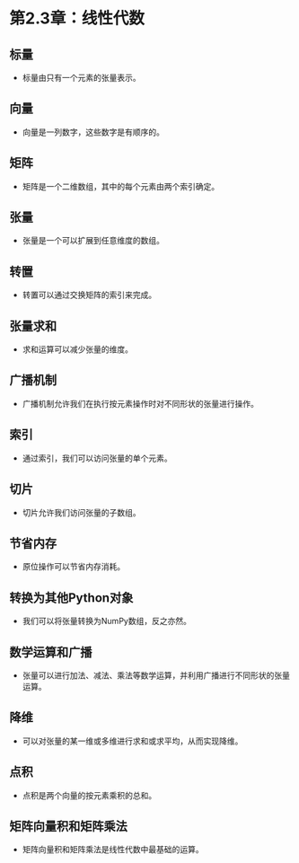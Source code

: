# 第2.3章：线性代数

## 标量
- 标量由只有一个元素的张量表示。

## 向量
- 向量是一列数字，这些数字是有顺序的。

## 矩阵
- 矩阵是一个二维数组，其中的每个元素由两个索引确定。

## 张量
- 张量是一个可以扩展到任意维度的数组。

## 转置
- 转置可以通过交换矩阵的索引来完成。

## 张量求和
- 求和运算可以减少张量的维度。

## 广播机制
- 广播机制允许我们在执行按元素操作时对不同形状的张量进行操作。

## 索引
- 通过索引，我们可以访问张量的单个元素。

## 切片
- 切片允许我们访问张量的子数组。

## 节省内存
- 原位操作可以节省内存消耗。

## 转换为其他Python对象
- 我们可以将张量转换为NumPy数组，反之亦然。

## 数学运算和广播
- 张量可以进行加法、减法、乘法等数学运算，并利用广播进行不同形状的张量运算。

## 降维
- 可以对张量的某一维或多维进行求和或求平均，从而实现降维。

## 点积
- 点积是两个向量的按元素乘积的总和。

## 矩阵向量积和矩阵乘法
- 矩阵向量积和矩阵乘法是线性代数中最基础的运算。